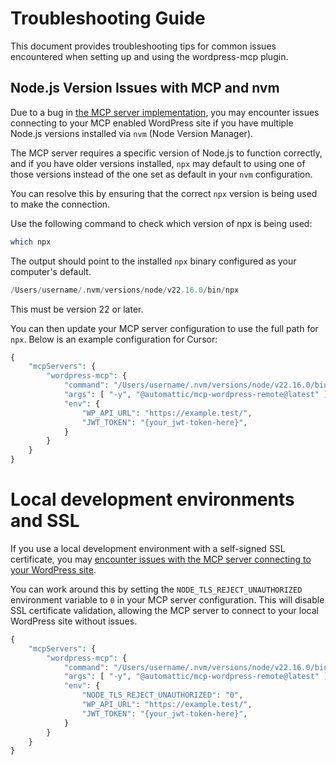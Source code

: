 # Troubleshooting Guide

This document provides troubleshooting tips for common issues encountered when setting up and using the wordpress-mcp plugin.

## Node.js Version Issues with MCP and nvm

Due to a bug in [the MCP server implementation](https://github.com/modelcontextprotocol/servers/issues/64), you may encounter issues connecting to your MCP enabled WordPress site if you have multiple Node.js versions installed via `nvm` (Node Version Manager). 

The MCP server requires a specific version of Node.js to function correctly, and if you have older versions installed, `npx` may default to using one of those versions instead of the one set as default in your `nvm` configuration.

You can resolve this by ensuring that the correct `npx` version is being used to make the connection.

Use the following command to check which version of npx is being used:

```bash
which npx
```

The output should point to the installed `npx` binary configured as your computer's default. 

```php
/Users/username/.nvm/versions/node/v22.16.0/bin/npx
```

This must be version 22 or later. 

You can then update your MCP server configuration to use the full path for `npx`. Below is an example configuration for Cursor:

```php
{
	"mcpServers": {
		"wordpress-mcp": {
			"command": "/Users/username/.nvm/versions/node/v22.16.0/bin/npx",
			"args": [ "-y", "@automattic/mcp-wordpress-remote@latest" ],
			"env": {
				"WP_API_URL": "https://example.test/",
				"JWT_TOKEN": "{your_jwt-token-here}",
			}
		}
	}
}
```

# Local development environments and SSL

If you use a local development environment with a self-signed SSL certificate, you may [encounter issues with the MCP server connecting to your WordPress site](https://stackoverflow.com/questions/79669669/how-can-i-get-claude-code-to-trust-my-local-mcp-servers-self-signed-cert).

You can work around this by setting the `NODE_TLS_REJECT_UNAUTHORIZED` environment variable to `0` in your MCP server configuration. This will disable SSL certificate validation, allowing the MCP server to connect to your local WordPress site without issues.

```php
{
	"mcpServers": {
		"wordpress-mcp": {
			"command": "/Users/username/.nvm/versions/node/v22.16.0/bin/npx",
			"args": [ "-y", "@automattic/mcp-wordpress-remote@latest" ],
			"env": {
			    "NODE_TLS_REJECT_UNAUTHORIZED": "0",
				"WP_API_URL": "https://example.test/",
				"JWT_TOKEN": "{your_jwt-token-here}",
			}
		}
	}
}
```